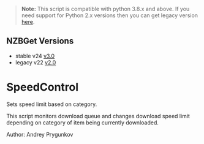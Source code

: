 > **Note:** This script is compatible with python 3.8.x and above.
If you need support for Python 2.x versions then you can get legacy version [here](https://forum.nzbget.net/viewtopic.php?f=8&t=3913&sid=280a49a37e67bdd24b21f7b7b16b4a7f).

## NZBGet Versions

- stable v24 [v3.0](https://github.com/nzbgetcom/Extension-SpeedControl/releases/tag/v3.0)
- legacy v22 [v2.0](https://github.com/nzbgetcom/Extension-SpeedControl/releases/tag/v2.0)


# SpeedControl

Sets speed limit based on category.

This script monitors download queue and changes download speed limit
depending on category of item being currently downloaded.

Author: Andrey Prygunkov
